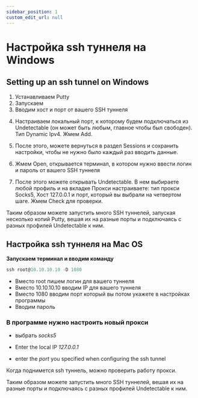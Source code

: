 ```yaml
---
sidebar_position: 1
custom_edit_url: null
---
```



# Настройка ssh туннеля на Windows

## Setting up an ssh tunnel on Windows

1. Устанавливаем Putty
2. Запускаем
3. Вводим хост и порт от вашего SSH туннеля

<!-- ![Docusaurus logo](/img/docusaurus.png) -->

4. Настраиваем локальный порт, к которому будем подключаться из Undetectable (он может быть любым, главное чтобы был свободен). Тип Dynamic Ipv4. Жмем Add.

<!-- ![Docusaurus logo](/img/docusaurus.png) -->

5. После этого, можете вернуться в раздел Sessions и сохранить настройки, чтобы не нужно было каждый раз вводить данные.

<!-- ![Docusaurus logo](/img/docusaurus.png) -->

6. Жмем Open, открывается терминал, в котором нужно ввести логин и пароль от вашего SSH туннеля

7. После этого можете открывать Undetectable. В нем выбираете любой профиль и на вкладке Прокси настраиваете: тип прокси Socks5, Хост 127.0.0.1 и порт, который вы выбрали на четвертом шаге. Жмем Check для проверки.

<!-- ![Docusaurus logo](/img/docusaurus.png) -->

Таким образом можете запустить много SSH туннелей, запуская несколько копий Putty, вешая их на разные порты и подключаясь с разных профилей Undetectable к ним.

## Настройка ssh туннеля на Mac OS

**Запускаем терминал и вводим команду**

```jsx
ssh root@10.10.10.10 -D 1080
```

- Вместо root пишем логин для вашего туннеля
- Вместо 10.10.10.10 вводим IP для вашего туннеля
- Вместо 1080 вводим порт который вы потом укажете в настройках программы
- Вводим пароль

### В программе нужно настроить новый прокси

- выбрать _socks5_
- Enter the local IP _127.0.0.1_
- enter the _port_ you specified when configuring the ssh tunnel

  <!-- ![Docusaurus logo](/img/docusaurus.png) -->

Когда поднимется ssh туннель, можно проверить работу прокси.

Таким образом можете запустить много SSH туннелей, вешая их на разные порты и подключаясь с разных профилей Undetectable к ним.
